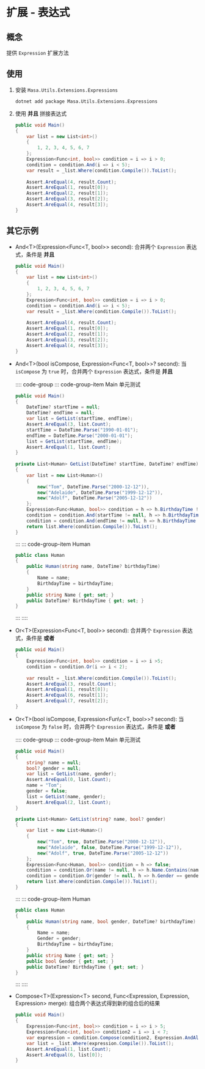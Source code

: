 # 扩展 - 表达式

## 概念

提供 `Expression` 扩展方法

## 使用

1. 安装 `Masa.Utils.Extensions.Expressions`

   ```shell 终端
   dotnet add package Masa.Utils.Extensions.Expressions
   ```

2. 使用 **并且** 拼接表达式

   ```csharp l:8
   public void Main()
   {
       var list = new List<int>()
       {
           1, 2, 3, 4, 5, 6, 7
       };
       Expression<Func<int, bool>> condition = i => i > 0;
       condition = condition.And(i => i < 5);
       var result = _list.Where(condition.Compile()).ToList();
       
       Assert.AreEqual(4, result.Count);
       Assert.AreEqual(1, result[0]);
       Assert.AreEqual(2, result[1]);
       Assert.AreEqual(3, result[2]);
       Assert.AreEqual(4, result[3]);
   }
   ```

## 其它示例

* And\<T\>(Expression\<Func\<T, bool\>\> second): 合并两个 `Expression` 表达式，条件是 **并且**

   ```csharp l:8
   public void Main()
   {
       var list = new List<int>()
       {
           1, 2, 3, 4, 5, 6, 7
       };
       Expression<Func<int, bool>> condition = i => i > 0;
       condition = condition.And(i => i < 5);
       var result = _list.Where(condition.Compile()).ToList();
       
       Assert.AreEqual(4, result.Count);
       Assert.AreEqual(1, result[0]);
       Assert.AreEqual(2, result[1]);
       Assert.AreEqual(3, result[2]);
       Assert.AreEqual(4, result[3]);
   }
   ```

* And\<T\>(bool isCompose, Expression\<Func\<T, bool\>\>? second): 当 `isCompose` 为 `true` 时，合并两个 `Expression` 表达式，条件是 **并且**

   :::: code-group
   ::: code-group-item Main 单元测试

   ```csharp l:22,23
   public void Main()
   {
       DateTime? startTime = null;
       DateTime? endTime = null;
       var list = GetList(startTime, endTime);
       Assert.AreEqual(3, list.Count);
       startTime = DateTime.Parse("1990-01-01");
       endTime = DateTime.Parse("2000-01-01");
       list = GetList(startTime, endTime);
       Assert.AreEqual(1, list.Count);
   }
     
   private List<Human> GetList(DateTime? startTime, DateTime? endTime)
   {
       var list = new List<Human>()
       {
           new("Tom", DateTime.Parse("2000-12-12")),
           new("Adelaide", DateTime.Parse("1999-12-12")),
           new("Adolf", DateTime.Parse("2005-12-12"))
       };
       Expression<Func<Human, bool>> condition = h => h.BirthdayTime != null;
       condition = condition.And(startTime != null, h => h.BirthdayTime >= startTime);
       condition = condition.And(endTime != null, h => h.BirthdayTime <= endTime);
       return list.Where(condition.Compile()).ToList();
   }
   ```
   :::
   ::: code-group-item Human

   ```csharp
   public class Human
   {
       public Human(string name, DateTime? birthdayTime)
       {
           Name = name;
           BirthdayTime = birthdayTime;
       }
       public string Name { get; set; }
       public DateTime? BirthdayTime { get; set; }
   }
   ```
   :::
   ::::

* Or\<T\>(Expression\<Func\<T, bool\>\> second): 合并两个 `Expression` 表达式，条件是 **或者**

   ```csharp l:4
   public void Main()
   {
       Expression<Func<int, bool>> condition = i => i >5;
       condition = condition.Or(i => i < 2);
       
       var result = _list.Where(condition.Compile()).ToList();
       Assert.AreEqual(3, result.Count);
       Assert.AreEqual(1, result[0]);
       Assert.AreEqual(6, result[1]);
       Assert.AreEqual(7, result[2]);
   }
   ```

* Or\<T\>(bool isCompose, Expression\<Fun\c<T, bool\>\>? second): 当 `isCompose` 为 `false` 时，合并两个 `Expression` 表达式，条件是 **或者**

   :::: code-group
   ::: code-group-item Main 单元测试

   ```csharp l:22,23
   public void Main()
   {
       string? name = null;
       bool? gender = null;
       var list = GetList(name, gender);
       Assert.AreEqual(0, list.Count);
       name = "Tom";
       gender = false;
       list = GetList(name, gender);
       Assert.AreEqual(2, list.Count);
   }
   
   private List<Human> GetList(string? name, bool? gender)
   {
       var list = new List<Human>()
       {
           new("Tom", true, DateTime.Parse("2000-12-12")),
           new("Adelaide", false, DateTime.Parse("1999-12-12")),
           new("Adolf", true, DateTime.Parse("2005-12-12"))
       };
       Expression<Func<Human, bool>> condition = h => false;
       condition = condition.Or(name != null, h => h.Name.Contains(name!));
       condition = condition.Or(gender != null, h => h.Gender == gender);
       return list.Where(condition.Compile()).ToList();
   }
   ```
   :::
   ::: code-group-item Human

   ```csharp Domain/Entities/CatalogType.cs
   public class Human
   {
       public Human(string name, bool gender, DateTime? birthdayTime)
       {
           Name = name;
           Gender = gender;
           BirthdayTime = birthdayTime;
       }
       public string Name { get; set; }
       public bool Gender { get; set; }
       public DateTime? BirthdayTime { get; set; }
   }
   ```
   :::
   ::::

* Compose\<T\>(Expression\<T\> second, Func\<Expression, Expression, Expression\> merge): 组合两个表达式得到新的组合后的结果

   ```csharp l:5
   public void Main()
   {
       Expression<Func<int, bool>> condition = i => i > 5;
       Expression<Func<int, bool>> condition2 = i => i < 7;
       var expression = condition.Compose(condition2, Expression.AndAlso);
       var list = _list.Where(expression.Compile()).ToList();
       Assert.AreEqual(1, list.Count);
       Assert.AreEqual(6, list[0]);
   }
   ```